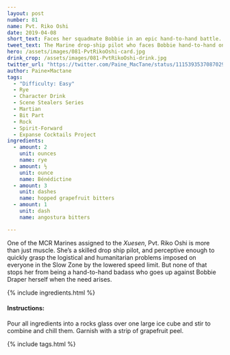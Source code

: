 ```yaml
---
layout: post
number: 81
name: Pvt. Riko Oshi
date: 2019-04-08
short_text: Faces her squadmate Bobbie in an epic hand-to-hand battle.
tweet_text: The Marine drop-ship pilot who faces Bobbie hand-to-hand on the Behemoth. [@SabrynRock's](https://twitter.com/SabrynRock) facial expressions show determination overcoming worry, & give human weight to an otherwise-too-abstract situation.
hero: /assets/images/081-PvtRikoOshi-card.jpg
drink_crop: /assets/images/081-PvtRikoOshi-drink.jpg
twitter_url: "https://twitter.com/Paine_MacTane/status/1115393537087029248"
author: Paine×Mactane
tags:
  - "Difficulty: Easy"
  - Rye
  - Character Drink
  - Scene Stealers Series
  - Martian
  - Bit Part
  - Rock
  - Spirit-Forward
  - Expanse Cocktails Project
ingredients:
  - amount: 2
    unit: ounces
    name: rye
  - amount: ½
    unit: ounce
    name: Bénédictine
  - amount: 3
    unit: dashes
    name: hopped grapefruit bitters
  - amount: 1
    unit: dash
    name: angostura bitters

---
```


One of the MCR Marines assigned to the *Xuesen*, Pvt. Riko Oshi is more than just muscle. She’s a skilled drop ship pilot, and perceptive enough to quickly grasp  the logistical and humanitarian problems imposed on everyone in the Slow Zone by the lowered speed limit. But none of that stops her from being a hand-to-hand badass who goes up against Bobbie Draper herself when the need arises.

{% include ingredients.html %}

#### Instructions:

Pour all ingredients into a rocks glass over one large ice cube and stir to combine and chill them. Garnish with a strip of grapefruit peel.

{% include tags.html %}
